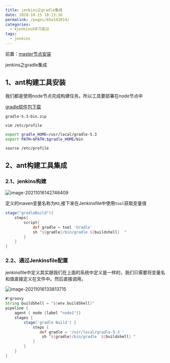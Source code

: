 ```yaml
---
title: jenkins之gradle集成
date: 2020-10-15 10:13:16
permalink: /pages/b5e142014/
categories:
  - 《jenkins》学习笔记
tags:
  - jenkins
---
```


前置：[master节点安装](/pages/b5e1429/)

jenkins之gradle集成
<!-- more -->

## 1、ant构建工具安装

我们都是使用node节点完成构建任务。所以工具要部署在node节点中

[gradle软件包下载](https://downloads.gradle.org/distributions/gradle-5.3-bin.zip)

`gradle-5.3-bin.zip`



`vim /etc/profile`

```sh
export gradle_HOME=/usr/local/gradle-5.3 
export PATH=$PATH:$gradle_HOME/bin
```

`source /etc/profile   `

## 2、ant构建工具集成

### 2.1、jenkins构建

![image-20211016142746409](https://cdn.jsdelivr.net/gh/lzq70112/images/blog/image-20211016142746409.png)

定义的maven变量名称为`M3`,接下来在Jenkinsfile中使用`tool`获取变量值

```groovy
stage("gradleBuild"){
    steps{
        script{
            def gradle = tool 'Gradle'
            sh "${gradle}/bin/gradle ${buildshell}  "
        }
    }
}
```

### 2.2、通过Jenkinsfile配置

jenkinsfile中定义其实跟我们在上面的系统中定义是一样的，我们只需要将变量名和值直接定义在文件中。然后直接调用。

![image-20211016133813715](https://cdn.jsdelivr.net/gh/lzq70112/images/blog/image-20211016133813715.png)



```groovy
#!groovy
String buildShell = "${env.buildShell}"
pipeline {
    agent { node {label "node1"}} 
    stages {
        stage('gradle Build') {
            steps {
               def gradle = '/usr/local/gradle-5.3 '
                sh "${gradle}/bin/gradle  ${buildshell} "
            }
        }
    }
}
```

